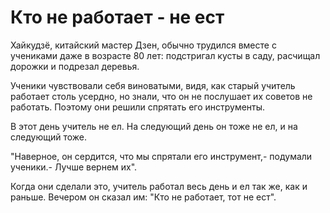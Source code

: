 # Кто не работает - не ест

Хайкудзё, китайский мастер Дзен, обычно трудился вместе с учениками даже в возрасте 80 лет: подстригал кусты в саду, расчищал дорожки и подрезал деревья.

Ученики чувствовали себя виноватыми, видя, как старый учитель работает столь усердно, но знали, что он не послушает их советов не работать. Поэтому они решили спрятать его инструменты.

В этот день учитель не ел. На следующий день он тоже не ел, и на следующий тоже.

"Наверное, он сердится, что мы спрятали его инструмент,- подумали ученики.- Лучше вернем их".

Когда они сделали это, учитель работал весь день и ел так же, как и раньше. Вечером он сказал им: "Кто не работает, тот не ест".
